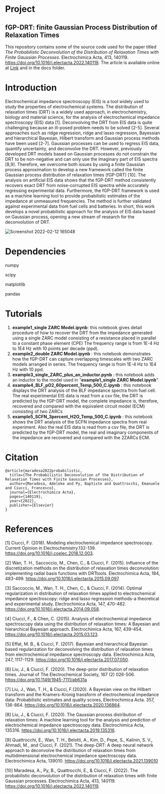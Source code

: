 # Project

## fGP-DRT: finite Gaussian Process Distribution of Relaxation Times

This repository contains some of the source code used for the paper titled *The Probabilistic Deconvolution of the Distribution of Relaxation Times with Finite Gaussian Processes*. Electrochimica Acta, 413, 140119. https://doi.org/10.1016/j.electacta.2022.140119. The article is available online at [Link](https://doi.org/10.1016/j.electacta.2022.140119) and in the docs folder.

# Introduction
Electrochemical impedance spectroscopy (EIS) is a tool widely used to study the properties of electrochemical systems. The distribution of relaxation times (DRT) is a widely used approach, in electrochemistry, biology and material science, for the analysis of electrochemical impedance 
spectroscopy (EIS) data [1]. Deconvolving the DRT from EIS data is quite challenging because an ill-posed problem needs to be solved [2-5]. Several approaches such as ridge regression, ridge and lasso regression, Bayessian and hierarchical Bayesian, Hilbert transform and Gaussian process methods have been used [2-7]. Gaussian processes can be used to regress EIS data, quantify uncertainty, and deconvolve the DRT. However, previously developed DRT models based on Gaussian processes do not constrain the DRT to be non-negative and can only use the imaginary part of EIS spectra [8,9]. Therefore, we overcome both issues by using a finite Gaussian process approximation to develop a new framework called the finite Gaussian process distribution of relaxation times (fGP-DRT) [10]. The analysis on artificial EIS data shows that the fGP-DRT method consistently recovers exact DRT from noise-corrupted EIS spectra while accurately regressing experimental data. Furthermore, the fGP-DRT framework is used as a machine learning tool to provide probabilistic estimates of the impedance at unmeasured frequencies. The method is further validated against experimental data from fuel cells and batteries. In short, this work develops a novel probabilistic approach for the analysis of EIS data based on Gaussian process, opening a new stream of research for the deconvolution of DRT. 

![Screenshot 2022-02-12 165048](https://user-images.githubusercontent.com/99115272/153704506-9184e95d-4a07-4233-ac7f-cbb4bbdee680.gif)

# Dependencies
numpy

scipy

matplotlib

pandas

# Tutorials
1. **example1_single ZARC Model.ipynb**: this notebook gives detail procedure of how to recover the DRT from the impedance generated using a single ZARC model consisting of a resistance placed in parallel to a constant phase element (CPE) The frequency range is from 1E-4 Hz to 1E4 Hz with 10 points per decade (ppd).
2. **example2_double ZARC Model.ipynb** : this notebook demonstrates how the fGP-DRT can capture overlapping timescales with two ZARC models arranged in series. The frequency range is from 1E-4 Hz to 1E4 Hz with 10 ppd.
3. **example3_single_ZARC_plus_an_inductor.pynb** : this notebook adds an inductor to the model used in "**example1_single ZARC Model.ipynb**"
4. **example4_BLF_pO2_60percent_Temp_500_C.ipynb** : this notebook displays the DRT analysis of the BLF impedance spectra from fuel cell. The real experimental EIS data is read from a csv file, the DRT is predicted by the fGP-DRT model, the complete impedance is, therefore, recovered and compared with the equivalent circuit model (ECM) consisting of two ZARCs
5. **example5_SCFN_3percent_H2O_Temp_500_C.ipynb** : this notebook shows the DRT analysis of the SCFN impedance spectra from real experiment. Also the real EIS data is read from a csv file, the DRT is predicted by the fGP-DRT model, the real and imaginary components of the impedance are recovered and compared with the 2ZARCs ECM. 

# Citation

```
@article{maradesa2022probabilistic,
  title={The Probabilistic Deconvolution of the Distribution of Relaxation Times with Finite Gaussian Processes},
  author={Maradesa, Adeleke and Py, Baptiste and Quattrocchi, Emanuele and Ciucci, Francesco},
  journal={Electrochimica Acta},
  pages={140119},
  year={2022},
  publisher={Elsevier}
}

```

# References
[1] Ciucci, F. (2018). Modeling electrochemical impedance spectroscopy. Current Opinion in Electrochemistry.132-139. https://doi.org/10.1016/j.coelec.2018.12.003. 

[2] Wan, T. H., Saccoccio, M., Chen, C., & Ciucci, F. (2015). Influence of the discretization methods on the distribution of relaxation times deconvolution: implementing radial basis functions with DRTtools. Electrochimica Acta, 184, 483-499. https://doi.org/10.1016/j.electacta.2015.09.097.

[3] Saccoccio, M., Wan, T. H., Chen, C., & Ciucci, F. (2014). Optimal regularization in distribution of relaxation times applied to electrochemical impedance spectroscopy: ridge and lasso regression methods-a theoretical and experimental study. Electrochimica Acta, 147, 470-482. https://doi.org/10.1016/j.electacta.2014.09.058.

[4] Ciucci, F., & Chen, C. (2015). Analysis of electrochemical impedance spectroscopy data using the distribution of relaxation times: A Bayesian and hierarchical Bayesian approach. Electrochimica Acta, 167, 439-454. https://doi.org/10.1016/j.electacta.2015.03.123.

[5] Effat, M. B., & Ciucci, F. (2017). Bayesian and hierarchical Bayesian based regularization for deconvolving the distribution of relaxation times from electrochemical impedance spectroscopy data. Electrochimica Acta, 247, 1117-1129. https://doi.org/10.1016/j.electacta.2017.07.050.

[6]   Liu, J., & Ciucci, F. (2020). The deep-prior distribution of relaxation times. Journal of The Electrochemical Society, 167 (2) 026-506. https://doi.org/10.1149/1945-7111/ab631a

[7] Liu, J., Wan, T. H., & Ciucci, F.(2020). A Bayesian view on the Hilbert transform and the Kramers-Kronig transform of electrochemical impedance data: Probabilistic estimates and quality scores, Electrochimica Acta. 357, 136-864. https://doi.org/10.1016/j.electacta.2020.136864.

[8] Liu, J., & Ciucci, F. (2020). The Gaussian process distribution of relaxation times: A machine learning tool for the analysis and prediction of electrochemical impedance spectroscopy data. Electrochimica Acta, 135316. https://doi.org/10.1016/j.electacta.2019.135316.

[9] Quattrocchi, E., Wan, T. H., Belotti, A., Kim, D., Pepe, S., Kalinin, S. V., Ahmadi, M., and Ciucci, F. (2021). The deep-DRT: A deep neural network approach to deconvolve the distribution of relaxation times from multidimensional electrochemical impedance spectroscopy data. Electrochimica Acta, 139010. https://doi.org/10.1016/j.electacta.2021.139010

[10] Maradesa, A., Py, B., Quattrocchi, E., & Ciucci, F. (2022). The probabilistic deconvolution of the distribution of relaxation times with finite Gaussian processes. Electrochimica Acta, 413, 140119. https://doi.org/10.1016/j.electacta.2022.140119.
